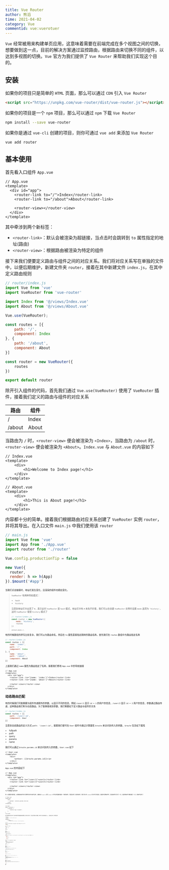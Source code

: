 ```yaml
---
title: Vue Router
author: 熊滔
time: 2021-04-02
category: Vue
commentid: vue:vuerotuer
---
```


`Vue` 经常被用来构建单页应用，这意味着需要在前端完成在多个视图之间的切换，想要做到这一点，目前的解决方案通过监控路由，根据路由来切换不同的组件，以达到多视图的切换。`Vue` 官方为我们提供了 `Vue Router` 来帮助我们实现这个目的。

## 安装

如果你的项目只是简单的 `HTML` 页面，那么可以通过 `CDN` 引入 `Vue Router`

```html
<script src="https://unpkg.com/vue-router/dist/vue-router.js"></script>
```

如果你的项目是一个 `npm` 项目，那么可以通过 `npm` 下载 `Vue Router`

```bash
npm install --save vue-router
```

如果你是通过 `vue-cli` 创建的项目，则你可通过 `vue add` 来添加 `Vue Router`

```bash
vue add router
```

## 基本使用

首先看入口组件 `App.vue`

```vue
// App.vue
<template>
  <div id="app">
    <router-link to="/">Index</router-link>
    <router-link to="/about">About</router-link>

    <router-view></router-view>
  </div>
</template>
```

其中牵涉到两个新标签：

- `<router-link>`：默认会被渲染为超链接，当点击时会跳转到 `to` 属性指定的地址(路由)
- `<router-view>`：根据路由被渲染为特定的组件

接下来我们便要定义路由与组件之间的对应关系。我们将对应关系写在单独的文件中，以便后期维护，新建文件夹 `router`，接着在其中新建文件 `index.js`，在其中定义路由规则

```javascript
// router/index.js
import Vue from 'vue'
import VueRouter from 'vue-router'

import Index from '@/views/Index.vue'
import About from '@/views/About.vue'

Vue.use(VueRouter);

const routes = [{
    path: '/',
    component: Index
}, {
    path: '/about',
    component: About
}]

const router = new VueRouter({
    routes
})

export default router
```

除开引入组件的代码，首先我们通过 `Vue.use(VueRouter)` 使用了 `VueRouter` 插件，接着我们定义的路由与组件的对应关系

| 路由   | 组件  |
| ------ | ----- |
| /      | Index |
| /about | About |

当路由为 `/` 时，`<router-view>` 便会被渲染为 `<Index>`，当路由为 `/about` 时，`<router-view>` 便会被渲染为 `<About>`。`Index.vue` 与 `About.vue` 的内容如下

```vue
// Index.vue
<template>
    <div>
        <h1>Welcome to Index page!</h1>
    </div>
</template>
```

```vue
// About.vue
<template>
    <div>
        <h1>This is About page!</h1>
    </div>
</template>
```

内容都十分的简单。接着我们根据路由对应关系创建了 `VueRouter` 实例 `router`，并将其导出。在入口文件 `main.js` 中我们使用该 `router`

```javascript
// main.js
import Vue from 'vue'
import App from './App.vue'
import router from './router'

Vue.config.productionTip = false

new Vue({
  router,
  render: h => h(App)
}).$mount('#app')
```

<ImageView src="https://cdn.jsdelivr.net/gh/LastKnightCoder/ImgHosting2/20210404133346.gif" alt="1" style="zoom:50%;" />

当我们点击链接时，地址栏发生变化，且渲染的组件也顺应变化。

> `VueRouter` 有两种导航模式：
>
> - `hash`
> - `history`
>
> 注意到地址栏中出现了 `#`，表示此时 `VueRouter` 是 `hash` 模式，地址栏中有 `#` 未免不好看，我们可以在创建 `VueRouter` 实例时设置 `mode` 选项为 `'history'`，这时 `VueRouter` 便是 `history` 模式了
>
> ```javascript
> // router/index.js
> const router = new VueRouter({
>     mode: 'history',
>     routes
> })
> ```
>
> <ImageView src="https://cdn.jsdelivr.net/gh/LastKnightCoder/ImgHosting2/20210404134333.gif" alt="2" style="zoom:50%;" />
>
> 这时地址栏上便没有 `#` 了。

有的时候路径的拼写比较复杂，我们可以为路由命名，然后在 `to` 属性直接指定跳转的路由名称。首先我们在 `routes` 数组中为路由指定名称

```javascript
// router/index.js
const routes = [{
    name: 'index',
    path: '/',
    component: Index
}, {
    name: 'about',
    path: '/about',
    component: About
}]
```

上面我们通过 `name` 属性为路由指定了名称，接着我们修改 `App.vue` 中的导航链接

```vue
// App.vue
<template>
  <div id="app">
    <router-link :to="{name: 'index'}">Index</router-link>
    <router-link :to="{name: 'about'}">About</router-link>

    <router-view></router-view>
  </div>
</template>
```

## 动态路由匹配

有的时候我们可能需要为组件传递额外的参数，以显示不同的信息，例如 `/user/1` 显示 `id = 1` 的用户的信息，`/user/2` 显示 `id = 2` 用户的信息，参数通过路由传递，这种路由我们称为动态路由。为了能够接收到参数，我们需要如下定义路由与组件的关系

```javascript
// router/index.js
const routes = [{
    path: '/user/:id',
    component: User
}]
```

注意到动态路由的定义方式 `path: '/user/:id'`，接着我们便可在 `User` 组件中通过计算属性 `$route` 来访问到传入的参数，`$route` 包含如下属性

- fullpath
- path
- query
- params
- name

我们可以通过 `$route.params.id` 来访问到传入的参数，`User.vue` 如下

```vue {4}
// User.vue
<template>
    <div>
        <p>User: {{$route.params.id}}</p>
    </div>
</template>
```

`App.vue` 的内容如下

```vue {4-5}
// App.vue
<template>
  <div id="app">
    <router-link to="/user/1">user1</router-link>
    <router-link to="/user/2">user2</router-link>

    <router-view></router-view>
  </div>
</template>
```

<ImageView src="https://cdn.jsdelivr.net/gh/LastKnightCoder/ImgHosting2/20210404143251.gif" alt="1" style="zoom:50%;" />

有一点需要注意的是，动态路由组件进行切换时会进行组件复用，当路由从 `/user/1` 变为 `/user/2` 时并没有重新创建一个新的组件，而是复用了之前的组件。我们可以在 `created` 方法中打印信息，如果在切换组件时，信息始终只打印了一次，就说明组件只被创建了一次，即组件复用了

```vue {10-12}
// User.vue
<template>
    <div>
        <p>User: {{$route.params.id}}</p>
    </div>
</template>

<script>
export default {
    created() {
        console.log('created')
    },
}
</script>
```

<ImageView src="https://cdn.jsdelivr.net/gh/LastKnightCoder/ImgHosting2/20210404144349.gif" alt="2" style="zoom:50%;" />

组件复用能够带来性能上的优势，但是有的时候我们需要根据路由参数请求数据，因为组件复用的关系，无法通过生命周期钩子请求数据，这时我们可以通过监听器来监听 `$watch`，当路由发生变化时，我们便发起请求

```vue {10-17}
// User.vue
<template>
    <div>
        <p>User: {{$route.params.id}}</p>
    </div>
</template>

<script>
export default {
    watch: {
        $route: {
            immediate: true,
            handler() {
                console.log('route change!', this.$route.params.id);
            }
        }
    }
}
</script>
```

<ImageView src="https://cdn.jsdelivr.net/gh/LastKnightCoder/ImgHosting2/20210404145423.gif" alt="3" style="zoom:50%;" />

在组件中直接使用 `$route` 会使得组件与路由形成高度的耦合，我们希望路由参数能够通过 `props` 传递给组件。首先需要在路由定义中添加 `props` 属性，并声明为 `true`

```javascript {5}
// router/index.js
const routes = [{
    path: '/user/:id',
    component: User,
    props: true
}]
```

接着在 `User` 组件中对 `props` 属性进行声明

```vue {10}
// User.vue
<template>
    <div>
        <p>User: {{id}}</p>
    </div>
</template>

<script>
export default {
    props: ['id']
}
</script>
```

## 嵌套路由

假设在 `User` 组件中还嵌套这一层路由

```vue
// User.vue
<template>
    <div>
        <p>User: {{$route.params.id}}</p>
        <router-view></router-view>
    </div>
</template>
```

例如当路由为 `/user/:id/foo` 时，`User` 组件中的 `<router-view>` 渲染为 `Foo` 组件，当路由为 `/user:id/bar` 时，渲染为 `Bar` 组件，当路由为 `/user/:id/` 时，渲染为 `UserHome` 组件。为了达到这个目的，我们需要修改 `router/index.js`

```javascript {5-14}
// router/index.js
const routes = [{
    path: '/user/:id',
    component: User,
    children: [{
        path: '',
        component: UserHome
    }, {
        path: 'foo',
        component: Foo
    }, {
        path: 'bar',
        component: Bar
    }]
}]
```

注意到我们添加了 `children` 属性，这是嵌套路由的关键。修改 `App.vue` 中的跳转链接

```vue {4-6}
// App.vue
<template>
  <div id="app">
    <router-link to="/user/1/foo">user/1/foo</router-link>
    <router-link to="/user/1/bar">user/1/bar</router-link>
    <router-link to="/user/1/">user/1/</router-link>

    <router-view></router-view>
  </div>
</template>

<style>
a {
  margin-right: 10px;;
}
</style>
```

<ImageView src="https://cdn.jsdelivr.net/gh/LastKnightCoder/ImgHosting2/20210404153620.gif" alt="4" style="zoom:50%;" />

## 编程式的导航

除了通过链接的方式对路由进行更改，我们还可以通过 `$router` 计算属性更改路由，如

- `$router.push()`
- `$router.replace()`

方法的参数可以为字符串，也可以是一个对象

```javascript
// 字符串
router.push('home')

// 对象
router.push({ path: 'home' })

// 命名的路由
router.push({ name: 'user', params: { userId: '123' }})

// 带查询参数，变成 /register?plan=private
router.push({ path: 'register', query: { plan: 'private' }})
```

> **注意：如果提供了 `path`，`params` 会被忽略，上述例子中的 `query` 并不属于这种情况。取而代之的是下面例子的做法，你需要提供路由的 `name` 或手写完整的带有参数的 `path`：**
>
> ```javascript
> const userId = '123'
> router.push({ name: 'user', params: { userId }}) // -> /user/123
> router.push({ path: `/user/${userId}` }) // -> /user/123
> // 这里的 params 不生效
> router.push({ path: '/user', params: { userId }}) // -> /user
> ```

`$router.replace` 接收的参数同 `$router.push` 相同，唯一不同在于 `replace` 是替换当前的历史记录，而 `push` 是添加一条历史记录，它的声明式写法为

```vue
<router-link :to="..." replace>
```

我们还可以通过 `$router.go` 方法在历史记录之间跳转，该方法接收一个整数 $n$，正数表示向前跳转多少步，负数表示向后跳转多少步

```javascript
// 在浏览器记录中前进一步，等同于 history.forward()
router.go(1)

// 后退一步记录，等同于 history.back()
router.go(-1)

// 前进 3 步记录
router.go(3)

// 如果 history 记录不够用，那就默默地失败呗
router.go(-100)
router.go(100)
```

## 重定向与别名

重定向就是当你访问路由 `/a` 时，会自动跳转到路由 `/b`，如下配置

```javascript
const routes = [{
    path: '/a',
    redirect: '/b'
}]
```

重定向也可以指定为一个命名的路由

```javascript
const routes = [{
    path: '/a',
    redirect: {
        name: 'index'
    }
}]
```

假设 `/b` 是 `/a` 的别名，当我们访问 `/b` 时，路由不变，但是会使用 `/a` 对应的组件，配置如下

```javascript
const routes = [{
    path: '/a',
    component: A,
    alias: '/b'
}]
```

## 路由守卫

当我们访问一个路由前，我们首先是要对身份进行验证，是否有权限访问这个路由，`Vue Router` 提供了路由守卫来做这件事情，路由守卫主要用来跳转或者取消的方式来守卫路由。路由守卫分为三种：

- 全局
- 路由
- 组件

### 全局前置守卫

可以通过 `router.beforeEach` 注册一个全局前置守卫

```javascript
const router = new VueRouter({ ... })

router.beforeEach((to, from, next) => {
  // ...
})
```

当我们进入一个路由之前会触发此守卫方法，该守卫方法接收三个参数：

- `to`：即将要进入的目标 路由对象
- `from`：当前导航正要离开的路由
- `next:`：
  - `next()`：放行
  - `next(false)`：中断当前导航，如果 URL 改变了，则 URL 会被重置到 `from` 路由对应的地址
  - `next('/')` 或者 `next({ path: '/' })`：跳转到一个不同的地址。当前的导航被中断，然后进行一个新的导航。你可以向 `next` 传递任意位置对象，且允许设置诸如 `replace: true`、`name: 'home'` 之类的选项
  - `next(error)`：如果传入 `next` 的参数是一个 `Error` 实例，则导航会被终止且该错误会被传递给 `router.onError()` 注册过的回调

```javascript
router.beforeEach((to, from, next) => {
  if (to.name !== 'Login' && !isAuthenticated) next({ name: 'Login' })
  else next()
})
```

### 路由守卫

可以在 `routes` 中配置路由守卫 `beforeEnter`

```javascript
const routes = [{
    path: '/a',
    component: A,
    beforeEnter: (to, from, next) => {
        // ...
    }
}]
```

方法参数同上。

### 组件内的守卫

也可以直接在组件内部定义路由守卫，有三个：

- `beforeRouteEnter(to, from, next)`：进入该组件时触发，在其中不能获得组件实例 `this`
- `beforeRouteUpdate(to, from, next)`：路由发生改变，且组件被复用时触发，即动态路由
- `beforeRouteLeave(to, from, next)`：离开当前组件对应的路由时触发

## 组件缓存

当我们在不同的路由之间进行切换时，路由对应的组件会被销毁与重建(动态路由组件可能会被复用)，频繁的创建组件可能会对性能带来影响，我们可以组件加上缓存，当再次来到某个路由时，不是重新创建一个组件，而是使用缓存的组件。

为 `<router-view>` 的外层加上 `<keep-alive>` 可以将组件进行缓存，为了验证组件是否有缓存，我们在 `created` 钩子函数中打印消息，如果在多次切换路由时只打印一次消息，说明组件被缓存了，并没有重新创建组件


```vue
// Index.vue
<template>
    <div>
        <h1>Welcome to Index page!</h1>
    </div>
</template>

<script>
export default {
    created() {
        console.log('Index.vue created!')
    },
}
</script>
```

```vue
// About.vue
<template>
    <div>
        <h1>This is About page!</h1>
    </div>
</template>

<script>
export default {
    created() {
        console.log('About.vue created!')
    },
}
</script>
```

```vue {7-9}
// App.vue
<template>
  <div id="app">
    <router-link to="/">Index</router-link>
    <router-link to="/about">About</router-link>

    <keep-alive>
      <router-view></router-view>
    </keep-alive>
  </div>
</template>

<style>
a {
  margin-right: 10px;;
}
</style>
```

```javascript
const routes = [{
    name: 'index',
    path: '/',
    component: Index
}, {
    name: 'about',
    path: '/about',
    component: About
}]
```

<ImageView src="https://cdn.jsdelivr.net/gh/LastKnightCoder/ImgHosting2/20210404172547.gif" alt="5" style="zoom:50%;" />

当我们多次改变路由时，组件只被创建了一次，可见组件被缓存了。

## 参考链接

- [Vue Router 官方文档](https://router.vuejs.org/zh/guide/)


